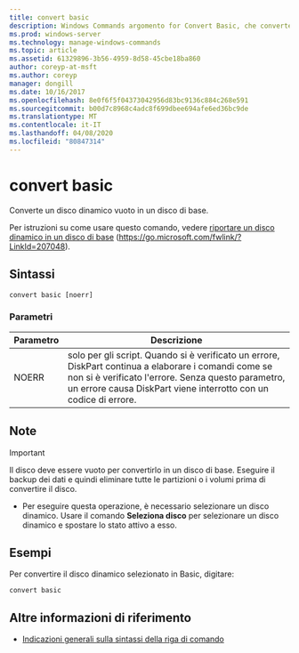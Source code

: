 ```yaml
---
title: convert basic
description: Windows Commands argomento for Convert Basic, che converte un disco dinamico vuoto in un disco di base.
ms.prod: windows-server
ms.technology: manage-windows-commands
ms.topic: article
ms.assetid: 61329896-3b56-4959-8d58-45cbe18ba860
author: coreyp-at-msft
ms.author: coreyp
manager: dongill
ms.date: 10/16/2017
ms.openlocfilehash: 8e0f6f5f04373042956d83bc9136c884c268e591
ms.sourcegitcommit: b00d7c8968c4adc8f699dbee694afe6ed36bc9de
ms.translationtype: MT
ms.contentlocale: it-IT
ms.lasthandoff: 04/08/2020
ms.locfileid: "80847314"
---
```

# <a name="convert-basic"></a>convert basic

Converte un disco dinamico vuoto in un disco di base.

Per istruzioni su come usare questo comando, vedere [riportare un disco dinamico in un disco di base](https://go.microsoft.com/fwlink/?LinkId=207048) (https://go.microsoft.com/fwlink/?LinkId=207048).

## <a name="syntax"></a>Sintassi

```
convert basic [noerr]
```

### <a name="parameters"></a>Parametri

|Parametro|Descrizione|
|---------|-----------|
|NOERR|solo per gli script. Quando si è verificato un errore, DiskPart continua a elaborare i comandi come se non si è verificato l'errore. Senza questo parametro, un errore causa DiskPart viene interrotto con un codice di errore.|

## <a name="remarks"></a>Note

> [!IMPORTANT]
> Il disco deve essere vuoto per convertirlo in un disco di base. Eseguire il backup dei dati e quindi eliminare tutte le partizioni o i volumi prima di convertire il disco.

-   Per eseguire questa operazione, è necessario selezionare un disco dinamico. Usare il comando **Seleziona disco** per selezionare un disco dinamico e spostare lo stato attivo a esso.

## <a name="examples"></a><a name=BKMK_examples></a>Esempi

Per convertire il disco dinamico selezionato in Basic, digitare:
```
convert basic
```

## <a name="additional-references"></a>Altre informazioni di riferimento

- [Indicazioni generali sulla sintassi della riga di comando](command-line-syntax-key.md)

